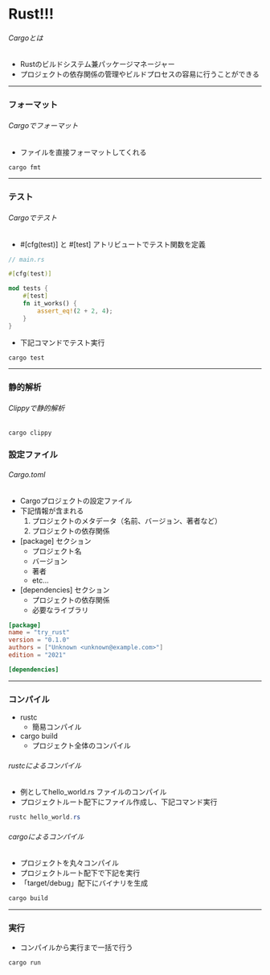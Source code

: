 # Rust!!!

###### Cargoとは
- Rustのビルドシステム兼パッケージマネージャー
- プロジェクトの依存関係の管理やビルドプロセスの容易に行うことができる
***

### フォーマット

###### Cargoでフォーマット
- ファイルを直接フォーマットしてくれる
```powershell
cargo fmt
```
***

### テスト

###### Cargoでテスト
- #[cfg(test)] と #[test] アトリビュートでテスト関数を定義
```rust
// main.rs

#[cfg(test)]

mod tests {
    #[test]
    fn it_works() {
        assert_eq!(2 + 2, 4);
    }
}
```

- 下記コマンドでテスト実行
```powershell
cargo test
```
***

### 静的解析

###### Clippyで静的解析
```powershell
cargo clippy
```

### 設定ファイル

###### Cargo.toml
- Cargoプロジェクトの設定ファイル
- 下記情報が含まれる
  1. プロジェクトのメタデータ（名前、バージョン、著者など）
  2. プロジェクトの依存関係
- [package] セクション
  - プロジェクト名
  - バージョン
  - 著者
  - etc...
- [dependencies] セクション
  - プロジェクトの依存関係
  - 必要なライブラリ
```toml
[package]
name = "try_rust"
version = "0.1.0"
authors = ["Unknown <unknown@example.com>"]
edition = "2021"

[dependencies]
```
***

### コンパイル
- rustc
  - 簡易コンパイル
- cargo build
  - プロジェクト全体のコンパイル

###### rustcによるコンパイル
- 例としてhello_world.rs ファイルのコンパイル
- プロジェクトルート配下にファイル作成し、下記コマンド実行
```powershell
rustc hello_world.rs
```

###### cargoによるコンパイル
- プロジェクトを丸々コンパイル
- プロジェクトルート配下で下記を実行
- 「target/debug」配下にバイナリを生成
```powershell
cargo build
```
***
### 実行
- コンパイルから実行まで一括で行う
```powershell
cargo run
```